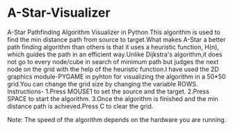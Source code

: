 # A-Star-Visualizer
A-Star Pathfinding Algorithm Visualizer in Python
This algorithm is used to find the min distance path from source to target.What makes A-Star a better path finding algorithm than others is that it uses a heuristic function, H(n), which guides the path in an efficient way.Unlike Dijkstra's algorithm,it does not go to every node/cube in search of minimum path but judges the next node on the grid with the help of the heuristic function.I have used the 2D graphics module-PYGAME in pyhton for visualizing the algorithm in a 50*50 grid.You can change the grid size by changing the variable ROWS. 
Instructions-
1.Press MOUSE1 to set the source and the target.
2.Press SPACE to start the algorithm.
3.Once the algorithm is finished and the min distance path is achieved.Press C to clear the grid.

Note: The speed of the algorithm depends on the hardware you are running.


